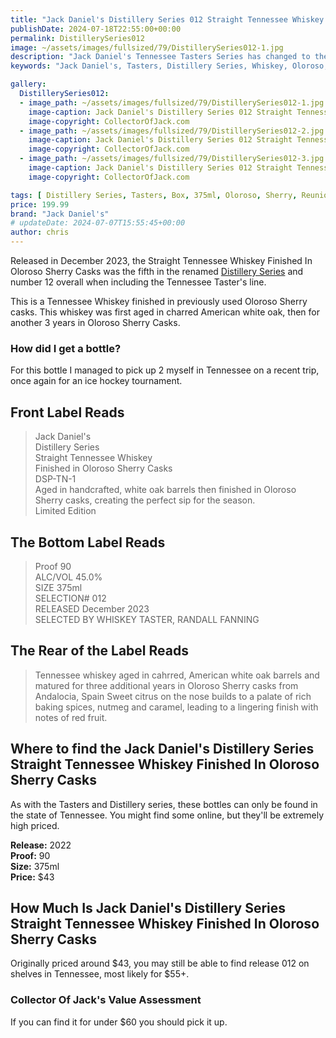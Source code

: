 ```yaml
---
title: "Jack Daniel's Distillery Series 012 Straight Tennessee Whiskey Finished In Oloroso Sherry Casks"
publishDate: 2024-07-18T22:55:00+00:00
permalink: DistillerySeries012
image: ~/assets/images/fullsized/79/DistillerySeries012-1.jpg
description: "Jack Daniel's Tennessee Tasters Series has changed to the Distillery Series with release 010, Straight Tennessee Whiskey Finished In Oloroso Sherry Casks"
keywords: "Jack Daniel's, Tasters, Distillery Series, Whiskey, Oloroso, Sherry, Reunion"

gallery:
  DistillerySeries012:
  - image_path: ~/assets/images/fullsized/79/DistillerySeries012-1.jpg
    image-caption: Jack Daniel's Distillery Series 012 Straight Tennessee Whiskey Finished In Oloroso Sherry Casks Front of Bottle
    image-copyright: CollectorOfJack.com
  - image_path: ~/assets/images/fullsized/79/DistillerySeries012-2.jpg
    image-caption: Jack Daniel's Distillery Series 012 Straight Tennessee Whiskey Finished In Oloroso Sherry Casks Front of Bottle
    image-copyright: CollectorOfJack.com
  - image_path: ~/assets/images/fullsized/79/DistillerySeries012-3.jpg
    image-caption: Jack Daniel's Distillery Series 012 Straight Tennessee Whiskey Finished In Oloroso Sherry Casks Side/Rear of Bottle
    image-copyright: CollectorOfJack.com

tags: [ Distillery Series, Tasters, Box, 375ml, Oloroso, Sherry, Reunion ]
price: 199.99
brand: "Jack Daniel's"
# updateDate: 2024-07-07T15:55:45+00:00
author: chris
---
```

Released in December 2023, the Straight Tennessee Whiskey Finished In Oloroso Sherry Casks was the fifth in the renamed [Distillery Series](/series/tasters-distillery) and number 12 overall when including the Tennessee Taster's line.

This is a Tennessee Whiskey finished in previously used Oloroso Sherry casks. This whiskey was first aged in charred American white oak, then for another 3 years in Oloroso Sherry Casks.

### How did I get a bottle?
For this bottle I managed to pick up 2 myself in Tennessee on a recent trip, once again for an ice hockey tournament. 

## Front Label Reads
> Jack Daniel's  
> Distillery Series  
> Straight Tennessee Whiskey  
> Finished in Oloroso Sherry Casks  
> DSP-TN-1  
> Aged in handcrafted, white oak barrels then finished in Oloroso  
> Sherry casks, creating the perfect sip for the season.  
> Limited Edition  

## The Bottom Label Reads
> Proof 90  
> ALC/VOL 45.0%  
> SIZE 375ml  
> SELECTION# 012  
> RELEASED December 2023  
> SELECTED BY WHISKEY TASTER, RANDALL FANNING

## The Rear of the Label Reads
> Tennessee whiskey aged in cahrred, American white oak barrels and matured for three additional years in Oloroso Sherry casks from Andalocia, Spain
> Sweet citrus on the nose builds to a palate of rich baking spices, nutmeg and caramel, leading to a lingering finish with notes of red fruit.  

## Where to find the Jack Daniel's Distillery Series Straight Tennessee Whiskey Finished In Oloroso Sherry Casks
As with the Tasters and Distillery series, these bottles can only be found in the state of Tennessee. You might find some online, but they'll be extremely high priced.

**Release:** 2022  
**Proof:** 90  
**Size:** 375ml  
**Price:** $43


## How Much Is Jack Daniel's Distillery Series Straight Tennessee Whiskey Finished In Oloroso Sherry Casks
Originally priced around $43, you may still be able to find release 012 on shelves in Tennessee, most likely for $55+.
 
### Collector Of Jack's Value Assessment
If you can find it for under $60 you should pick it up.
